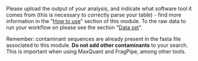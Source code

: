 Please upload the output of your analysis, and indicate what software
tool it comes from (this is necessary to correctly parse your table) - find more information in the "[How to use](https://proteobench.readthedocs.io/en/latest/available-modules/active-modules/10-quant-lfq-ion-dia-ZenoTOF/#how-to-use)" section of this module. To the raw data to run your workflow on please see the section "[Data set](https://proteobench.readthedocs.io/en/latest/available-modules/active-modules/10-quant-lfq-ion-dia-ZenoTOF/#data-set)". 

Remember: contaminant sequences are already present in the fasta file 
associated to this module. **Do not add other contaminants** to your 
search. This is important when using MaxQuant and FragPipe, among other tools.

